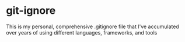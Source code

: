 # git-ignore
This is my personal, comprehensive .gitignore file that I've accumulated over years of using different languages, frameworks, and tools
